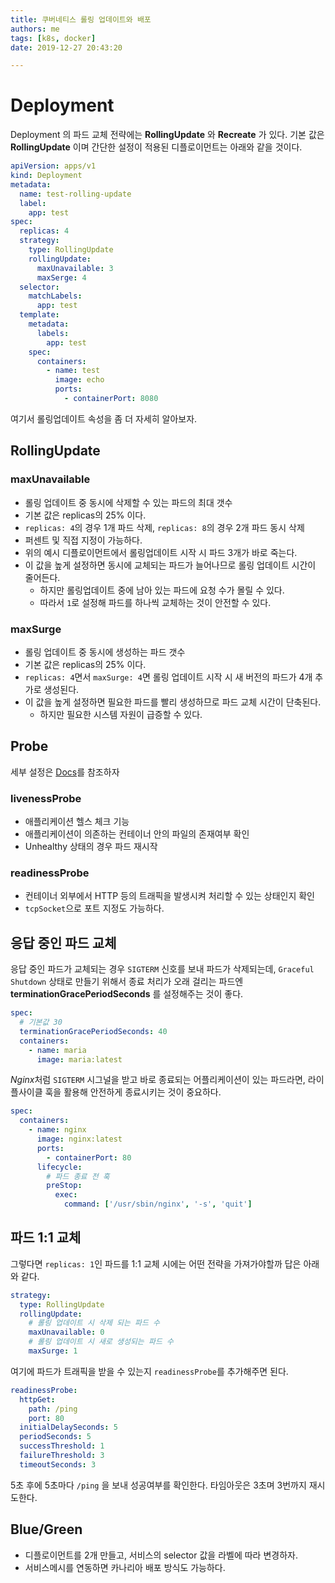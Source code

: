 ```yaml
---
title: 쿠버네티스 롤링 업데이트와 배포
authors: me
tags: [k8s, docker]
date: 2019-12-27 20:43:20

---
```


# Deployment

Deployment 의 파드 교체 전략에는 **RollingUpdate** 와 **Recreate** 가 있다.
기본 값은 **RollingUpdate** 이며 간단한 설정이 적용된 디플로이먼트는 아래와 같을 것이다.

```yaml
apiVersion: apps/v1
kind: Deployment
metadata:
  name: test-rolling-update
  label:
    app: test
spec:
  replicas: 4
  strategy:
    type: RollingUpdate
    rollingUpdate:
      maxUnavailable: 3
      maxSerge: 4
  selector:
    matchLabels:
      app: test
  template:
    metadata:
      labels:
        app: test
    spec:
      containers:
        - name: test
          image: echo
          ports:
            - containerPort: 8080
```

여기서 롤링업데이트 속성을 좀 더 자세히 알아보자.

## RollingUpdate

### maxUnavailable

- 롤링 업데이트 중 동시에 삭제할 수 있는 파드의 최대 갯수
- 기본 값은 replicas의 25% 이다.
- `replicas: 4`의 경우 1개 파드 삭제, `replicas: 8`의 경우 2개 파드 동시 삭제
- 퍼센트 및 직접 지정이 가능하다.
- 위의 예시 디플로이먼트에서 롤링업데이트 시작 시 파드 3개가 바로 죽는다.
- 이 값을 높게 설정하면 동시에 교체되는 파드가 늘어나므로 롤링 업데이트 시간이 줄어든다.
  - 하지만 롤링업데이트 중에 남아 있는 파드에 요청 수가 몰릴 수 있다.
  - 따라서 `1`로 설정해 파드를 하나씩 교체하는 것이 안전할 수 있다.

### maxSurge

- 롤링 업데이트 중 동시에 생성하는 파드 갯수
- 기본 값은 replicas의 25% 이다.
- `replicas: 4`면서 `maxSurge: 4`면 롤링 업데이트 시작 시 새 버전의 파드가 4개 추가로 생성된다.
- 이 값을 높게 설정하면 필요한 파드를 빨리 생성하므로 파드 교체 시간이 단축된다.
  - 하지만 필요한 시스템 자원이 급증할 수 있다.

## Probe

세부 설정은 [Docs](https://kubernetes.io/docs/tasks/configure-pod-container/configure-liveness-readiness-startup-probes/#configure-probes)를 참조하자

### livenessProbe

- 애플리케이션 헬스 체크 기능
- 애플리케이션이 의존하는 컨테이너 안의 파일의 존재여부 확인
- Unhealthy 상태의 경우 파드 재시작

### readinessProbe

- 컨테이너 외부에서 HTTP 등의 트래픽을 발생시켜 처리할 수 있는 상태인지 확인
- `tcpSocket`으로 포트 지정도 가능하다.

## 응답 중인 파드 교체

응답 중인 파드가 교체되는 경우 `SIGTERM` 신호를 보내 파드가 삭제되는데,
`Graceful Shutdown` 상태로 만들기 위해서 종료 처리가 오래 걸리는 파드엔 **terminationGracePeriodSeconds** 를 설정해주는 것이 좋다.

```yaml
spec:
  # 기본값 30
  terminationGracePeriodSeconds: 40
  containers:
    - name: maria
      image: maria:latest
```

*Nginx*처럼 `SIGTERM` 시그널을 받고 바로 종료되는 어플리케이션이 있는 파드라면, 라이플사이클 훅을 활용해 안전하게 종료시키는 것이 중요하다.

```yaml
spec:
  containers:
    - name: nginx
      image: nginx:latest
      ports:
        - containerPort: 80
      lifecycle:
        # 파드 종료 전 훅
        preStop:
          exec:
            command: ['/usr/sbin/nginx', '-s', 'quit']
```

## 파드 1:1 교체

그렇다면 `replicas: 1`인 파드를 1:1 교체 시에는 어떤 전략을 가져가야할까
답은 아래와 같다.

```yaml
strategy:
  type: RollingUpdate
  rollingUpdate:
    # 롤링 업데이트 시 삭제 되는 파드 수
    maxUnavailable: 0
    # 롤링 업데이트 시 새로 생성되는 파드 수
    maxSurge: 1
```

여기에 파드가 트래픽을 받을 수 있는지 `readinessProbe`를 추가해주면 된다.

```yaml
readinessProbe:
  httpGet:
    path: /ping
    port: 80
  initialDelaySeconds: 5
  periodSeconds: 5
  successThreshold: 1
  failureThreshold: 3
  timeoutSeconds: 3
```

5초 후에 5초마다 `/ping` 을 보내 성공여부를 확인한다.
타임아웃은 3초며 3번까지 재시도한다.

## Blue/Green

- 디플로이먼트를 2개 만들고, 서비스의 selector 값을 라벨에 따라 변경하자.
- 서비스메시를 연동하면 카나리아 배포 방식도 가능하다.
